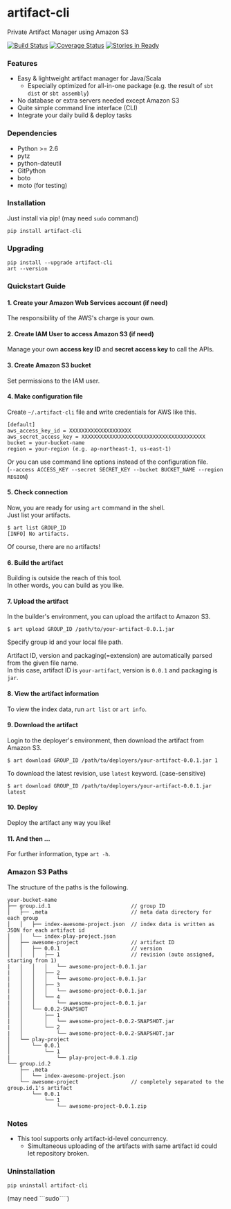 artifact-cli
============

Private Artifact Manager using Amazon S3

[![Build Status](https://travis-ci.org/mogproject/artifact-cli.svg?branch=master)](https://travis-ci.org/mogproject/artifact-cli)
[![Coverage Status](https://img.shields.io/coveralls/mogproject/artifact-cli.svg)](https://coveralls.io/r/mogproject/artifact-cli?branch=master)
[![Stories in Ready](https://badge.waffle.io/mogproject/artifact-cli.png?label=ready&title=Ready)](https://waffle.io/mogproject/artifact-cli)


### Features

- Easy & lightweight artifact manager for Java/Scala
    - Especially optimized for all-in-one package (e.g. the result of ```sbt dist``` or ```sbt assembly```)
- No database or extra servers needed except Amazon S3
- Quite simple command line interface (CLI)
- Integrate your daily build & deploy tasks


### Dependencies

- Python >= 2.6
- pytz
- python-dateutil
- GitPython
- boto
- moto (for testing)


### Installation

Just install via pip! (may need ```sudo``` command)

```
pip install artifact-cli
```

### Upgrading

```
pip install --upgrade artifact-cli
art --version
```

### Quickstart Guide

#### 1. Create your Amazon Web Services account (if need)

The responsibility of the AWS's charge is your own.

#### 2. Create IAM User to access Amazon S3 (if need)

Manage your own **access key ID** and **secret access key** to call the APIs.

#### 3. Create Amazon S3 bucket

Set permissions to the IAM user.

#### 4. Make configuration file

Create ```~/.artifact-cli``` file and write credentials for AWS like this.

```
[default]
aws_access_key_id = XXXXXXXXXXXXXXXXXXXX
aws_secret_access_key = XXXXXXXXXXXXXXXXXXXXXXXXXXXXXXXXXXXXXXXX
bucket = your-bucket-name
region = your-region (e.g. ap-northeast-1, us-east-1)
```

Or you can use command line options instead of the configuration file.  
(```--access ACCESS_KEY --secret SECRET_KEY --bucket BUCKET_NAME --region REGION```)

#### 5. Check connection

Now, you are ready for using ```art``` command in the shell.  
Just list your artifacts.

```
$ art list GROUP_ID
[INFO] No artifacts.
```

Of course, there are no artifacts!

#### 6. Build the artifact

Building is outside the reach of this tool.  
In other words, you can build as you like.

#### 7. Upload the artifact

In the builder's environment, you can upload the artifact to Amazon S3.

```
$ art upload GROUP_ID /path/to/your-artifact-0.0.1.jar
```

Specify group id and your local file path.

Artifact ID, version and packaging(=extension) are automatically parsed from the given file name.  
In this case, artifact ID is ```your-artifact```, version is ```0.0.1``` and packaging is ```jar```.

#### 8. View the artifact information

To view the index data, run ```art list``` or ```art info```.

#### 9. Download the artifact

Login to the deployer's environment, then download the artifact from Amazon S3.

```
$ art download GROUP_ID /path/to/deployers/your-artifact-0.0.1.jar 1
```

To download the latest revision, use ```latest``` keyword. (case-sensitive)

```
$ art download GROUP_ID /path/to/deployers/your-artifact-0.0.1.jar latest
```

#### 10. Deploy

Deploy the artifact any way you like!

#### 11. And then ...

For further information, type ```art -h```.


### Amazon S3 Paths

The structure of the paths is the following.

```
your-bucket-name
├── group.id.1                          // group ID
│   ├── .meta                           // meta data directory for each group
│   │   ├── index-awesome-project.json  // index data is written as JSON for each artifact id
│   │   └── index-play-project.json
│   ├── awesome-project                 // artifact ID
│   │   ├── 0.0.1                       // version
│   │   │   ├── 1                       // revision (auto assigned, starting from 1)
|   │   │   │   └── awesome-project-0.0.1.jar
|   │   │   ├── 2
|   │   │   │   └── awesome-project-0.0.1.jar
|   │   │   ├── 3
|   │   │   │   └── awesome-project-0.0.1.jar
|   │   │   └── 4
|   │   │       └── awesome-project-0.0.1.jar
│   │   └── 0.0.2-SNAPSHOT
│   │       ├── 1
|   │       │   └── awesome-project-0.0.2-SNAPSHOT.jar
|   │       └── 2
|   │           └── awesome-project-0.0.2-SNAPSHOT.jar
│   └── play-project
│       └── 0.0.1
│           └── 1
|               └── play-project-0.0.1.zip
└── group.id.2
    ├── .meta
    │   └── index-awesome-project.json 
    └── awesome-project                 // completely separated to the group.id.1's artifact
        └── 0.0.1
            └── 1
                └── awesome-project-0.0.1.zip
```

### Notes

- This tool supports only artifact-id-level concurrency.
    - Simultaneous uploading of the artifacts with same artifact id could let repository broken.


### Uninstallation

```
pip uninstall artifact-cli
```

(may need ```sudo````)
